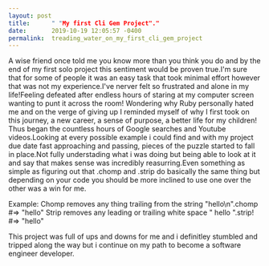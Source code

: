 ```yaml
---
layout: post
title:      " "My first Cli Gem Project"."
date:       2019-10-19 12:05:57 -0400
permalink:  treading_water_on_my_first_cli_gem_project
---
```



  A wise friend once told me you know more than you think you do and by the end of my first solo project this sentiment would be proven true.I'm sure that for some of people it was an easy task that took minimal effort however that was not my experience.I've nerver felt so frustrated  and alone in my life!Feeling defeated after endless hours of staring at my computer screen wanting to punt it across the room!
	[](http://www.xblafans.com/wp-content/uploads/2011/09/WHY-NO-WORK.jpg/)
	Wondering why Ruby personally hated me and on the verge of giving up I reminded myself of why I first took on this journey, a new career, a sense of purpose, a better life for my children! Thus began the countless hours of Google searches and Youtube videos.Looking at every possible example i could find and with my project due date fast approaching and passing, pieces of the puzzle started to fall in place.Not fully understading what i was doing but being able to look at it and say that makes sense was incredibly reasurring.Even something as simple as figuring out that .chomp and .strip do basically the same thing but depending on your code you should be more inclined to use one over the other was a win for me.
 
 Example:
 Chomp removes any thing trailing from the string
 "hello\n".chomp                #=> "hello"
 Strip removes any leading or trailing white space
 "  hello  ".strip!  #=> "hello"
 
 This project was full of ups and downs for me and i definitley stumbled and tripped along the way but i continue on my path to become a software engineer developer.

